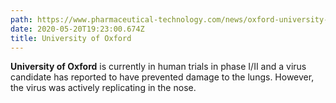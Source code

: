 ```yaml
---
path: https://www.pharmaceutical-technology.com/news/oxford-university-covid-19-vaccine-monkey-data/
date: 2020-05-20T19:23:00.674Z
title: University of Oxford
---
```

**University of Oxford** is currently in human trials in phase I/II and a virus candidate has reported to have prevented damage to the lungs. However, the virus was actively replicating in the nose.